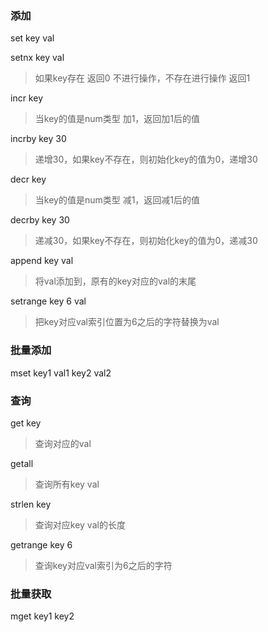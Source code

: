 ### 添加



set key val

setnx key val 

> 如果key存在 返回0 不进行操作，不存在进行操作 返回1



incr key 

> 当key的值是num类型 加1，返回加1后的值

incrby key 30 

> 递增30，如果key不存在，则初始化key的值为0，递增30

decr key 

> 当key的值是num类型 减1，返回减1后的值

decrby key 30 

> 递减30，如果key不存在，则初始化key的值为0，递减30



append key val 

> 将val添加到，原有的key对应的val的末尾

setrange key 6 val

> 把key对应val索引位置为6之后的字符替换为val

### 批量添加

mset key1 val1 key2 val2





### 查询

get key 

> 查询对应的val

getall 

> 查询所有key val

strlen key

> 查询对应key val的长度

getrange key 6

> 查询key对应val索引为6之后的字符



### 批量获取

 mget key1 key2



